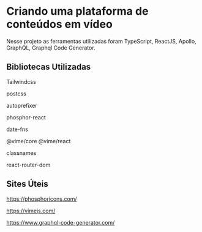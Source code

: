 # Criando uma plataforma de conteúdos em vídeo 

Nesse projeto as ferramentas utilizadas foram TypeScript, ReactJS, Apollo, GraphQL, Graphql Code Generator.

## Bibliotecas Utilizadas
Tailwindcss

postcss

autoprefixer

phosphor-react

date-fns

@vime/core @vime/react 

classnames

react-router-dom

## Sites Úteis
https://phosphoricons.com/

https://vimejs.com/

https://www.graphql-code-generator.com/



